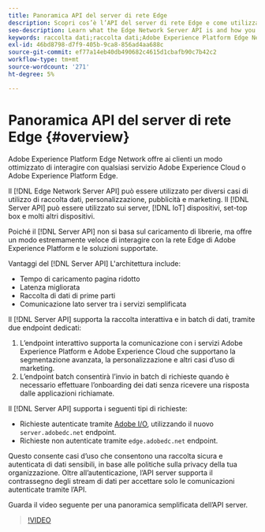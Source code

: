 ```yaml
---
title: Panoramica API del server di rete Edge
description: Scopri cos’è l’API del server di rete Edge e come utilizzarla.
seo-description: Learn what the Edge Network Server API is and how you can use it.
keywords: raccolta dati;raccolta dati;Adobe Experience Platform Edge Network;server api;
exl-id: 46bd8798-d7f9-405b-9ca8-856ad4aa688c
source-git-commit: ef77a14eb40db490682c4615d1cbafb90c7b42c2
workflow-type: tm+mt
source-wordcount: '271'
ht-degree: 5%

---
```



# Panoramica API del server di rete Edge {#overview}

Adobe Experience Platform Edge Network offre ai clienti un modo ottimizzato di interagire con qualsiasi servizio Adobe Experience Cloud o Adobe Experience Platform Edge.

Il [!DNL Edge Network Server API] può essere utilizzato per diversi casi di utilizzo di raccolta dati, personalizzazione, pubblicità e marketing. Il [!DNL Server API] può essere utilizzato sui server, [!DNL IoT] dispositivi, set-top box e molti altri dispositivi.

Poiché il [!DNL Server API] non si basa sul caricamento di librerie, ma offre un modo estremamente veloce di interagire con la rete Edge di Adobe Experience Platform e le soluzioni supportate.

Vantaggi del [!DNL Server API] L&#39;architettura include:

* Tempo di caricamento pagina ridotto
* Latenza migliorata
* Raccolta di dati di prime parti
* Comunicazione lato server tra i servizi semplificata

Il [!DNL Server API] supporta la raccolta interattiva e in batch di dati, tramite due endpoint dedicati:

1. L’endpoint interattivo supporta la comunicazione con i servizi Adobe Experience Platform e Adobe Experience Cloud che supportano la segmentazione avanzata, la personalizzazione e altri casi d’uso di marketing.
2. L’endpoint batch consentirà l’invio in batch di richieste quando è necessario effettuare l’onboarding dei dati senza ricevere una risposta dalle applicazioni richiamate.

Il [!DNL Server API] supporta i seguenti tipi di richieste:

* Richieste autenticate tramite [Adobe I/O](https://developer.adobe.com/), utilizzando il nuovo `server.adobedc.net` endpoint.
* Richieste non autenticate tramite `edge.adobedc.net` endpoint.

Questo consente casi d’uso che consentono una raccolta sicura e autenticata di dati sensibili, in base alle politiche sulla privacy della tua organizzazione. Oltre all’autenticazione, l’API server supporta il contrassegno degli stream di dati per accettare solo le comunicazioni autenticate tramite l’API.

Guarda il video seguente per una panoramica semplificata dell’API server.

>[!VIDEO](https://video.tv.adobe.com/v/341448/)
